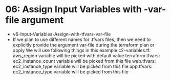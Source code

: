 # 06: Assign Input Variables with -var-file argument
- v6-Input-Variables-Assign-with-tfvars-var-file
- If we plan to use different names for .tfvars files, then we need to explicitly provide the argument var-file during the terraform plan or apply
We will use following things in this example
c2-variables.tf: aws_region variable will be picked with default value
terraform.tfvars: ec2_instance_count variable will be picked from this file
web.tfvars: ec2_instance_type variable will be picked from this file
app.tfvars: ec2_instance_type variable will be picked from this file